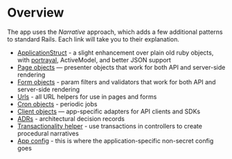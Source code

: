 # Overview

The app uses the _Narrative_ approach, which adds a few additional patterns to standard Rails. Each link will take you to their explanation.

* [ApplicationStruct](app/models/application_struct.rb) - a slight enhancement over plain old ruby objects, with [portrayal](https://github.com/maxim/portrayal), ActiveModel, and better JSON support
* [Page objects](app/pages) — presenter objects that work for both API and server-side rendering
* [Form objects](app/forms) - param filters and validators that work for both API and server-side rendering
* [Urls](app/models/urls.rb) - all URL helpers for use in pages and forms
* [Cron objects](app/cron) - periodic jobs
* [Client objects](app/clients) — app-specific adapters for API clients and SDKs
* [ADRs](doc/adr) - architectural decision records
* [Transactionality helper](app/controllers/concerns/transactionality.rb) - use transactions in controllers to create procedural narratives
* [App config](config/example_app.yml) - this is where the application-specific non-secret config goes

